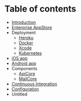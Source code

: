 # Table of contents

* [Introduction](README.md)
* [Enterprise AppStore](enterprise-appstore.md)
* Deployment
  * [Heroku](deployment/heroku.md)
  * [Docker](deployment/docker.md)
  * [Xcode](deployment/xcode.md)
  * [Kubernetes](deployment/kubernetes.md)
* [iOS app](ios-app.md)
* [Android app](android-app.md)
* Components
  * [ApiCore](components/apicore.md)
  * [MailCore](components/mailcore.md)
* [Continuous Integration](continuous-integration.md)
* [Configuration](configuration.md)
* Untitled

